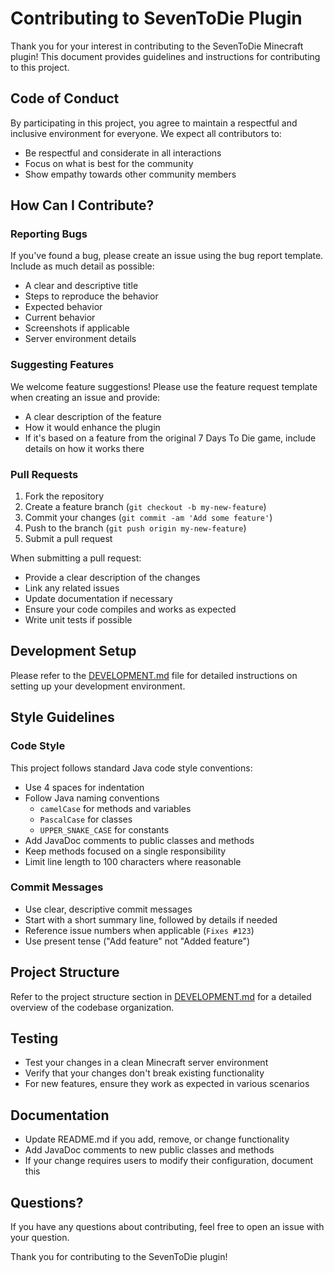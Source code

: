# Contributing to SevenToDie Plugin

Thank you for your interest in contributing to the SevenToDie Minecraft plugin! This document provides guidelines and instructions for contributing to this project.

## Code of Conduct

By participating in this project, you agree to maintain a respectful and inclusive environment for everyone. We expect all contributors to:

- Be respectful and considerate in all interactions
- Focus on what is best for the community
- Show empathy towards other community members

## How Can I Contribute?

### Reporting Bugs

If you've found a bug, please create an issue using the bug report template. Include as much detail as possible:

- A clear and descriptive title
- Steps to reproduce the behavior
- Expected behavior
- Current behavior
- Screenshots if applicable
- Server environment details

### Suggesting Features

We welcome feature suggestions! Please use the feature request template when creating an issue and provide:

- A clear description of the feature
- How it would enhance the plugin
- If it's based on a feature from the original 7 Days To Die game, include details on how it works there

### Pull Requests

1. Fork the repository
2. Create a feature branch (`git checkout -b my-new-feature`)
3. Commit your changes (`git commit -am 'Add some feature'`)
4. Push to the branch (`git push origin my-new-feature`)
5. Submit a pull request

When submitting a pull request:

- Provide a clear description of the changes
- Link any related issues
- Update documentation if necessary
- Ensure your code compiles and works as expected
- Write unit tests if possible

## Development Setup

Please refer to the [DEVELOPMENT.md](DEVELOPMENT.md) file for detailed instructions on setting up your development environment.

## Style Guidelines

### Code Style

This project follows standard Java code style conventions:

- Use 4 spaces for indentation
- Follow Java naming conventions
  - `camelCase` for methods and variables
  - `PascalCase` for classes
  - `UPPER_SNAKE_CASE` for constants
- Add JavaDoc comments to public classes and methods
- Keep methods focused on a single responsibility
- Limit line length to 100 characters where reasonable

### Commit Messages

- Use clear, descriptive commit messages
- Start with a short summary line, followed by details if needed
- Reference issue numbers when applicable (`Fixes #123`)
- Use present tense ("Add feature" not "Added feature")

## Project Structure

Refer to the project structure section in [DEVELOPMENT.md](DEVELOPMENT.md) for a detailed overview of the codebase organization.

## Testing

- Test your changes in a clean Minecraft server environment
- Verify that your changes don't break existing functionality
- For new features, ensure they work as expected in various scenarios

## Documentation

- Update README.md if you add, remove, or change functionality
- Add JavaDoc comments to new public classes and methods
- If your change requires users to modify their configuration, document this

## Questions?

If you have any questions about contributing, feel free to open an issue with your question.

Thank you for contributing to the SevenToDie plugin!